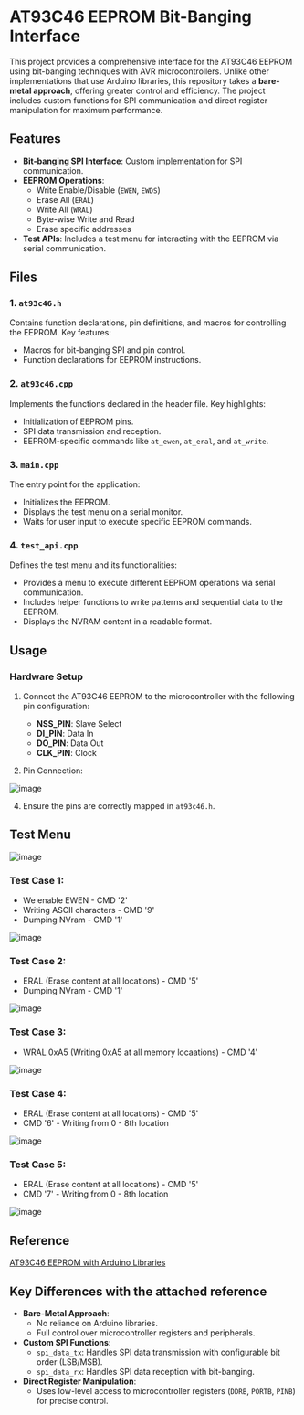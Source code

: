 # AT93C46 EEPROM Bit-Banging Interface

This project provides a comprehensive interface for the AT93C46 EEPROM using bit-banging techniques with AVR microcontrollers. Unlike other implementations that use Arduino libraries, this repository takes a **bare-metal approach**, offering greater control and efficiency. The project includes custom functions for SPI communication and direct register manipulation for maximum performance.

## Features

- **Bit-banging SPI Interface**: Custom implementation for SPI communication.
- **EEPROM Operations**:
  - Write Enable/Disable (`EWEN`, `EWDS`)
  - Erase All (`ERAL`)
  - Write All (`WRAL`)
  - Byte-wise Write and Read
  - Erase specific addresses
- **Test APIs**: Includes a test menu for interacting with the EEPROM via serial communication.

## Files

### 1. `at93c46.h`
Contains function declarations, pin definitions, and macros for controlling the EEPROM. Key features:
- Macros for bit-banging SPI and pin control.
- Function declarations for EEPROM instructions.

### 2. `at93c46.cpp`
Implements the functions declared in the header file. Key highlights:
- Initialization of EEPROM pins.
- SPI data transmission and reception.
- EEPROM-specific commands like `at_ewen`, `at_eral`, and `at_write`.

### 3. `main.cpp`
The entry point for the application:
- Initializes the EEPROM.
- Displays the test menu on a serial monitor.
- Waits for user input to execute specific EEPROM commands.

### 4. `test_api.cpp`
Defines the test menu and its functionalities:
- Provides a menu to execute different EEPROM operations via serial communication.
- Includes helper functions to write patterns and sequential data to the EEPROM.
- Displays the NVRAM content in a readable format.

## Usage

### Hardware Setup
1. Connect the AT93C46 EEPROM to the microcontroller with the following pin configuration:
   - **NSS_PIN**: Slave Select
   - **DI_PIN**: Data In
   - **DO_PIN**: Data Out
   - **CLK_PIN**: Clock

2. Pin Connection:

   
![image](https://github.com/user-attachments/assets/20f4d105-e07d-4f0c-9967-51918bca6bcb)

4. Ensure the pins are correctly mapped in `at93c46.h`.

## Test Menu
![image](https://github.com/user-attachments/assets/92cd6bb2-e471-43f5-bb6c-beb56bc6cf6e)

### Test Case 1: 
  - We enable EWEN - CMD '2'
  - Writing ASCII characters - CMD '9'
  - Dumping NVram - CMD '1'

![image](https://github.com/user-attachments/assets/dcf1ffa8-4998-4245-83af-ad5881a2feb0)

### Test Case 2: 
  - ERAL (Erase content at all locations) - CMD '5'
  - Dumping NVram - CMD '1'

![image](https://github.com/user-attachments/assets/a2a6ecc1-d71c-436e-a826-46d2b2208344)

### Test Case 3:
  - WRAL 0xA5 (Writing 0xA5 at all memory locaations) - CMD '4'

![image](https://github.com/user-attachments/assets/dccaf3e0-2cf2-48cc-8069-04a17926184b)

### Test Case 4:
  - ERAL (Erase content at all locations) - CMD '5'
  - CMD '6' - Writing from 0 - 8th location

![image](https://github.com/user-attachments/assets/9325bfa3-f196-4e5e-92cb-c52e3901e226)

### Test Case 5:
  - ERAL (Erase content at all locations) - CMD '5'
  - CMD '7' - Writing from 0 - 8th location

![image](https://github.com/user-attachments/assets/492f1756-d955-4fb3-86b4-2cc229f8743d)


## Reference

[AT93C46 EEPROM with Arduino Libraries](https://www.kn34pc.com/spr/arduino_93c46.html)

## Key Differences with the attached reference

- **Bare-Metal Approach**: 
  - No reliance on Arduino libraries.
  - Full control over microcontroller registers and peripherals.
- **Custom SPI Functions**:
  - `spi_data_tx`: Handles SPI data transmission with configurable bit order (LSB/MSB).
  - `spi_data_rx`: Handles SPI data reception with bit-banging.
- **Direct Register Manipulation**:
  - Uses low-level access to microcontroller registers (`DDRB`, `PORTB`, `PINB`) for precise control.



